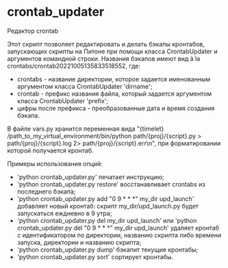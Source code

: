 # crontab_updater

Редактор crontab

Этот скрипт позволяет редактировать и делать бэкапы кронтабов, запускающих скрипты на Питоне при помощи класса CrontabUpdater и аргументов командной строки.
Названия бэкапов имеют вид à la crontabs/crontab20221005135833518552, где: 
- crontabs - название директории, которое задается именованным аргументом класса CrontabUpdater 'dirname';
- crontab - префикс названия файла, который задается аргументом класса CrontabUpdater 'prefix';
- цифры после префикса - преобразованные дата и время создания бэкапа.

В файле vars.py хранится переменная вида 
"{timelet} /path_to_my_virtual_environment/bin/python path/{proj}/{script}.py > path/{proj}/{script}.log 2> path/{proj}/{script}.err\n",
при форматировании которой получается кронтаб.


Примеры использования опций:
- 'python crontab_updater.py' печатает инструкцию;
- 'python crontab_updater.py restore' восстанавливает crontabs из последнего бэкапа;
- 'python crontab_updater.py add "0 9 * * *" my_dir upd_launch' добавляет новый кронтаб: скрипт my_dir/upd_launch.py будет запускаться еждневно в 9 утра;
- 'python crontab_updater.py del my_dir upd_launch' или 'python crontab_updater.py del "0 9 * * *" my_dir upd_launch' удаляет кронтаб с идентификатором по директории, названию скрипта либо времени запуска, директории и названию скрипта;
- 'python crontab_updater.py dump' бэкапит текущие кронтабы;
- 'python crontab_updater.py sort' сортирует кронтабы.
